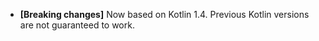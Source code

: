 * **[Breaking changes]** Now based on Kotlin 1.4. Previous Kotlin versions are not guaranteed to work.